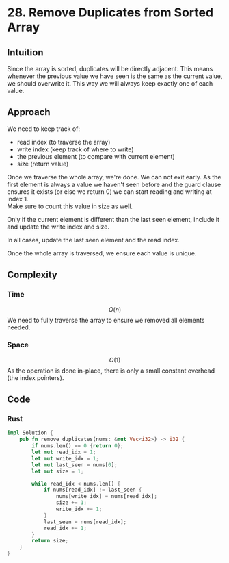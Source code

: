 # 28. Remove Duplicates from Sorted Array

## Intuition

Since the array is sorted, duplicates will be directly adjacent. This means whenever the previous value we have seen is the same as the current value, we should overwrite it. This way we will always keep exactly one of each value.

## Approach

We need to keep track of:

- read index (to traverse the array)
- write index (keep track of where to write)
- the previous element (to compare with current element)
- size (return value)

Once we traverse the whole array, we're done. We can not exit early.
As the first element is always a value we haven't seen before and the guard clause ensures it exists (or else we return 0) we can start reading and writing at index 1.  
Make sure to count this value in size as well.

Only if the current element is different than the last seen element, include it and update the write index and size.

In all cases, update the last seen element and the read index.

Once the whole array is traversed, we ensure each value is unique.

## Complexity

### Time

$$O(n)$$
We need to fully traverse the array to ensure we removed all elements needed.

### Space

$$O(1)$$
As the operation is done in-place, there is only a small constant overhead (the index pointers).

## Code

### Rust

```rust
impl Solution {
    pub fn remove_duplicates(nums: &mut Vec<i32>) -> i32 {
        if nums.len() == 0 {return 0};
        let mut read_idx = 1;
        let mut write_idx = 1;
        let mut last_seen = nums[0];
        let mut size = 1;

        while read_idx < nums.len() {
            if nums[read_idx] != last_seen {
                nums[write_idx] = nums[read_idx];
                size += 1;
                write_idx += 1;
            }
            last_seen = nums[read_idx];
            read_idx += 1;
        }
        return size;
    }
}
```
